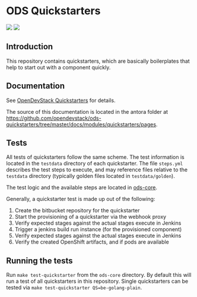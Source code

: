 # ODS Quickstarters

![](https://github.com/opendevstack/ods-quickstarters/workflows/Continous%20Integration%20Tests/badge.svg?branch=master)
![](https://4e53c33a6387.ngrok.io/images/quickstartertestsoutcome_master.svg)


## Introduction

This repository contains quickstarters, which are basically boilerplates that help to start out with a component quickly.


## Documentation

See [OpenDevStack Quickstarters](https://www.opendevstack.org/ods-documentation/opendevstack/2.x/quickstarters/index.html) for details.

The source of this documentation is located in the antora folder at https://github.com/opendevstack/ods-quickstarters/tree/master/docs/modules/quickstarters/pages.


## Tests

All tests of quickstarters follow the same scheme. The test information is located in the `testdata` directory of each quickstarter. The file `steps.yml` describes the test steps to execute, and may reference files relative to the `testdata` directory (typically golden files located in `testdata/golden`).

The test logic and the available steps are located in [ods-core](https://github.com/opendevstack/ods-core/tree/master/tests).

Generally, a quickstarter test is made up out of the following:

1. Create the bitbucket repository for the quickstarter
2. Start the provisioning of a quickstarter via the webhook proxy
3. Verify expected stages against the actual stages execute in Jenkins
4. Trigger a jenkins build run instance (for the provisioned component)
5. Verify expected stages against the actual stages execute in Jenkins
6. Verify the created OpenShift artifacts, and if pods are available


## Running the tests

Run `make test-quickstarter` from the `ods-core` directory. By default this will run a test of all quickstarters in this repository. Single quickstarters can be tested via `make test-quickstarter QS=be-golang-plain`.
